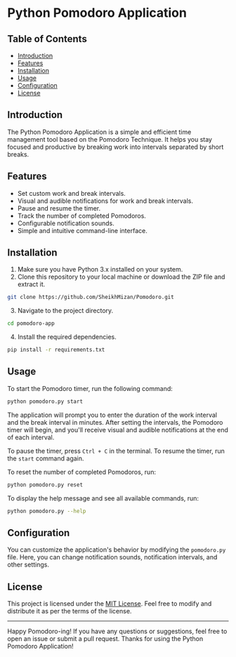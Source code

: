 # Python Pomodoro Application

<!-- ![Pomodoro App](pomodoro_app_screenshot.png) -->

## Table of Contents
- [Introduction](#introduction)
- [Features](#features)
- [Installation](#installation)
- [Usage](#usage)
- [Configuration](#configuration)
- [License](#license)

## Introduction

The Python Pomodoro Application is a simple and efficient time management tool based on the Pomodoro Technique. It helps you stay focused and productive by breaking work into intervals separated by short breaks.


## Features

- Set custom work and break intervals.
- Visual and audible notifications for work and break intervals.
- Pause and resume the timer.
- Track the number of completed Pomodoros.
- Configurable notification sounds.
- Simple and intuitive command-line interface.

## Installation

1. Make sure you have Python 3.x installed on your system.
2. Clone this repository to your local machine or download the ZIP file and extract it.

```bash
git clone https://github.com/SheikhMizan/Pomodoro.git
```

3. Navigate to the project directory.

```bash
cd pomodoro-app
```

4. Install the required dependencies.

```bash
pip install -r requirements.txt
```

## Usage

To start the Pomodoro timer, run the following command:

```bash
python pomodoro.py start
```

The application will prompt you to enter the duration of the work interval and the break interval in minutes. After setting the intervals, the Pomodoro timer will begin, and you'll receive visual and audible notifications at the end of each interval.

To pause the timer, press `Ctrl + C` in the terminal. To resume the timer, run the `start` command again.

To reset the number of completed Pomodoros, run:

```bash
python pomodoro.py reset
```

To display the help message and see all available commands, run:

```bash
python pomodoro.py --help
```

## Configuration

You can customize the application's behavior by modifying the `pomodoro.py` file. Here, you can change notification sounds, notification intervals, and other settings.


## License

This project is licensed under the [MIT License](LICENSE). Feel free to modify and distribute it as per the terms of the license.

---

Happy Pomodoro-ing! If you have any questions or suggestions, feel free to open an issue or submit a pull request. Thanks for using the Python Pomodoro Application!
